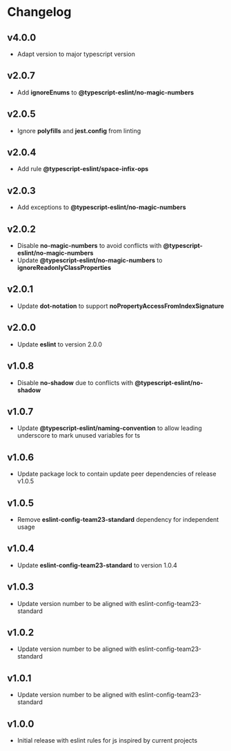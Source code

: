 # Changelog

## v4.0.0
- Adapt version to major typescript version

## v2.0.7
- Add **ignoreEnums** to **@typescript-eslint/no-magic-numbers** 

## v2.0.5
- Ignore **polyfills** and **jest.config** from linting

## v2.0.4
- Add rule **@typescript-eslint/space-infix-ops**

## v2.0.3
- Add exceptions to **@typescript-eslint/no-magic-numbers**

## v2.0.2
- Disable **no-magic-numbers** to avoid conflicts with **@typescript-eslint/no-magic-numbers**
- Update **@typescript-eslint/no-magic-numbers** to **ignoreReadonlyClassProperties**

## v2.0.1
- Update **dot-notation** to support **noPropertyAccessFromIndexSignature**

## v2.0.0
- Update **eslint** to version 2.0.0 

## v1.0.8
- Disable **no-shadow** due to conflicts with **@typescript-eslint/no-shadow**

## v1.0.7
- Update **@typescript-eslint/naming-convention** to allow leading underscore to mark unused variables for ts

## v1.0.6
- Update package lock to contain update peer dependencies of release v1.0.5

## v1.0.5
- Remove **eslint-config-team23-standard** dependency for independent usage

## v1.0.4
- Update **eslint-config-team23-standard** to version 1.0.4

## v1.0.3
- Update version number to be aligned with eslint-config-team23-standard

## v1.0.2
- Update version number to be aligned with eslint-config-team23-standard

## v1.0.1
- Update version number to be aligned with eslint-config-team23-standard

## v1.0.0
- Initial release with eslint rules for js inspired by current projects
